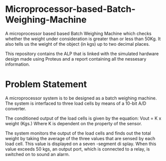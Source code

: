 # Microprocessor-based-Batch-Weighing-Machine
A microprocessor based based Batch Weighing Machine which checks whether the weight under consideration is greater than or less than 50Kg. 
It also tells us the weight of the object (in kgs) up to two decimal places.

This repository contains the ALP that is linked with the simulated hardware design made using Proteus and a report containing all the nessesary information.

# Problem Statement

A microprocessor system is to be designed as a batch weighing machine. The system is interfaced to three load cells by means of a 10-bit A/D converter.

The conditioned output of the load cells is given by the equation:
    Vout = K x weight (Kgs.)
  Where K is dependent on the property of the sensor.

The system monitors the output of the load cells and finds out the total weight by taking the average of the three values that are sensed by each load cell. This value is displayed on a seven -segment di splay. When this value exceeds 50 kgs, an output port, which is connected to a relay, is switched on to sound an alarm. 

